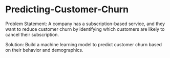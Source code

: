 # Predicting-Customer-Churn

Problem Statement: A company has a subscription-based service, and they want to reduce customer churn by identifying which customers are likely to cancel their subscription.

Solution: Build a machine learning model to predict customer churn based on their behavior and demographics.
